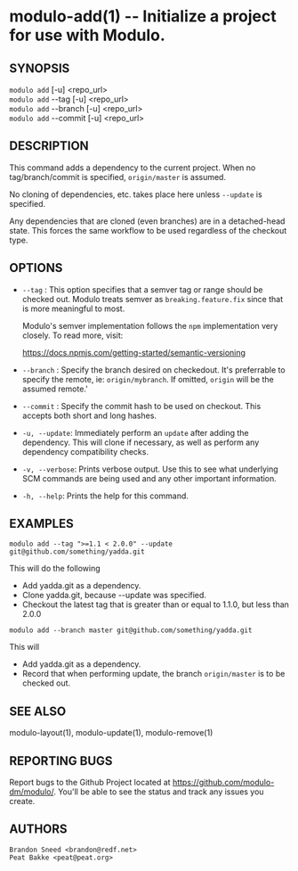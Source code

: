 modulo-add(1) -- Initialize a project for use with Modulo.
====

## SYNOPSIS

`modulo add` [-u] <repo_url><br />
`modulo add` --tag [-u] <semver> <repo_url><br />
`modulo add` --branch [-u] <branchname> <repo_url><br />
`modulo add` --commit [-u] <commithash> <repo_url><br />

## DESCRIPTION

This command adds a dependency to the current project.  When no tag/branch/commit is specified, `origin/master` is assumed.

No cloning of dependencies, etc. takes place here unless `--update` is specified.

Any dependencies that are cloned (even branches) are in a detached-head state.  This forces the same workflow to be used regardless of the checkout type.

## OPTIONS

* `--tag` <semver>:
    This option specifies that a semver tag or range should be checked out.  Modulo treats semver as `breaking.feature.fix` since that is more meaningful to most.

    Modulo's semver implementation follows the `npm` implementation very closely.  To read more, visit:

    https://docs.npmjs.com/getting-started/semantic-versioning

* `--branch` <branchname>:
    Specify the branch desired on  checkedout.
    It's preferrable to specify the remote, ie: `origin/mybranch`.  If omitted, `origin` will be the assumed remote.'

* `--commit` <commithash>:
    Specify the commit hash to be used on checkout.  This accepts both short and long hashes.

* `-u, --update`:
    Immediately perform an `update` after adding the dependency.  This will clone if necessary, as well as perform any dependency compatibility checks.

* `-v, --verbose`:
    Prints verbose output.  Use this to see what underlying SCM commands are being used and any other important information.

* `-h, --help`:
    Prints the help for this command.

## EXAMPLES

`modulo add --tag ">=1.1 < 2.0.0" --update git@github.com/something/yadda.git`

This will do the following<br />
*   Add yadda.git as a dependency.<br />
*   Clone yadda.git, because --update was specified.<br />
*   Checkout the latest tag that is greater than or equal to 1.1.0, but less than 2.0.0<br />

`modulo add --branch master git@github.com/something/yadda.git`

This will<br />
*   Add yadda.git as a dependency.<br />
*   Record that when performing update, the branch `origin/master` is to be checked out.<br />

## SEE ALSO

modulo-layout(1), modulo-update(1), modulo-remove(1)

## REPORTING BUGS

Report bugs to the Github Project located at https://github.com/modulo-dm/modulo/.  You'll be able to see the status and track any issues you create.

## AUTHORS

    Brandon Sneed <brandon@redf.net>
    Peat Bakke <peat@peat.org>


